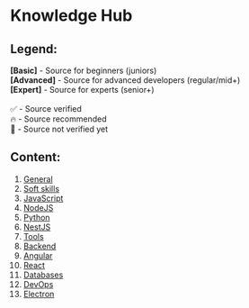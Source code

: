 # Knowledge Hub

## Legend:
**[Basic]** - Source for beginners (juniors) <br/>
**[Advanced]** - Source for advanced developers (regular/mid+) <br/>
**[Expert]** - Source for experts (senior+) <br/><br/>
✅ - Source verified <br/>
🔥 - Source recommended <br/>
🔶 - Source not verified yet <br/>

## Content: 
1. [General](https://github.com/purbanski-deftcode/knowledge-hub/tree/master/general)
2. [Soft skills](https://github.com/purbanski-deftcode/knowledge-hub/tree/master/soft-skills)
3. [JavaScript](https://github.com/purbanski-deftcode/knowledge-hub/tree/master/javascript)
4. [NodeJS](https://github.com/purbanski-deftcode/knowledge-hub/tree/master/node-js)
5. [Python](https://github.com/purbanski-deftcode/knowledge-hub/tree/master/python)
6. [NestJS](https://github.com/purbanski-deftcode/knowledge-hub/tree/master/nest-js)
7. [Tools](https://github.com/purbanski-deftcode/knowledge-hub/tree/master/tools)
8. [Backend](https://github.com/purbanski-deftcode/knowledge-hub/tree/master/backend)
9. [Angular](https://github.com/purbanski-deftcode/knowledge-hub/tree/master/angular)
10. [React](https://github.com/purbanski-deftcode/knowledge-hub/tree/master/react)
11. [Databases](https://github.com/purbanski-deftcode/knowledge-hub/tree/master/databases)
12. [DevOps](https://github.com/purbanski-deftcode/knowledge-hub/tree/master/devops)
13. [Electron](https://github.com/purbanski-deftcode/knowledge-hub/tree/master/electron)
